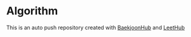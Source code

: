 # Algorithm
This is an auto push repository created with [BaekjoonHub](https://github.com/BaekjoonHub/BaekjoonHub) and [LeetHub](https://github.com/QasimWani/LeetHub.git)

